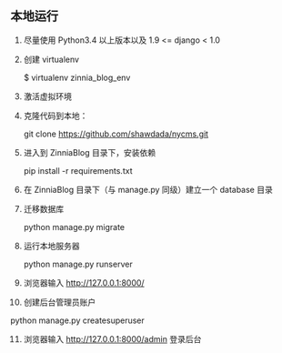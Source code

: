 ## 本地运行

1. 尽量使用 Python3.4 以上版本以及 1.9 <= django < 1.0 

2. 创建 virtualenv

   $ virtualenv zinnia_blog_env

3. 激活虚拟环境

4. 克隆代码到本地：

   git clone https://github.com/shawdada/nycms.git

5. 进入到 ZinniaBlog 目录下，安装依赖

   pip install -r requirements.txt

6. 在 ZinniaBlog 目录下（与 manage.py 同级）建立一个 database 目录

7. 迁移数据库

   python manage.py migrate

8. 运行本地服务器

   python manage.py runserver

9. 浏览器输入 http://127.0.0.1:8000/

10. 创建后台管理员账户

   python manage.py createsuperuser

11. 浏览器输入 http://127.0.0.1:8000/admin 登录后台

